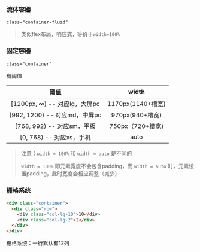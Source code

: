 ### 流体容器

`class="container-fluid"`

> 类似flex布局，响应式，等价于`width=100%`



### 固定容器

`class="container"`

有阈值

|              阈值               |       width       |
| :-----------------------------: | :---------------: |
| [1200px, ∞)  --  对应lg，大屏pc | 1170px(1140+槽宽) |
| [992, 1200)  --  对应md，中屏pc |  970px(940+槽宽)  |
|  [768, 992)  --  对应sm，平板   | 750px（720+槽宽)  |
|   [0, 768)  --  对应xs，手机    |       auto        |

> 注意：`width = 100%` 和 `width = auto` 是不同的
>
> `width = 100%` 即元素宽度不会包含padding，而 `width = auto` 时，元素设置padding，此时宽度会相应调整（减少）



### 栅格系统

```html
<div class="container">
  <div class="row">
    <div class="col-lg-10">10</div>
    <div class="col-lg-2">2</div>
  </div>
</div>
```

栅格系统：一行默认有12列
